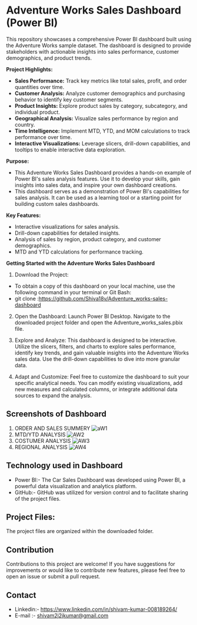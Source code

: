# Adventure Works Sales Dashboard (Power BI)

This repository showcases a comprehensive Power BI dashboard built using the Adventure Works sample dataset. The dashboard is designed to provide stakeholders with actionable insights into sales performance, customer demographics, and product trends.

**Project Highlights:**

* **Sales Performance:** Track key metrics like total sales, profit, and order quantities over time.
* **Customer Analysis:** Analyze customer demographics and purchasing behavior to identify key customer segments.
* **Product Insights:** Explore product sales by category, subcategory, and individual product.
* **Geographical Analysis:** Visualize sales performance by region and country.
* **Time Intelligence:** Implement MTD, YTD, and MOM calculations to track performance over time.
* **Interactive Visualizations:** Leverage slicers, drill-down capabilities, and tooltips to enable interactive data exploration.


**Purpose:**
- This Adventure Works Sales Dashboard provides a hands-on example of Power BI's sales analysis features. Use it to develop your skills, gain insights into sales data, and inspire your own dashboard creations.
- This dashboard serves as a demonstration of Power BI's capabilities for sales analysis. It can be used as a learning tool or a starting point for building custom sales dashboards.

**Key Features:**
* Interactive visualizations for sales analysis.
* Drill-down capabilities for detailed insights.
* Analysis of sales by region, product category, and customer demographics.
* MTD and YTD calculations for performance tracking.


**Getting Started with the Adventure Works Sales Dashboard**
1. Download the Project:
- To obtain a copy of this dashboard on your local machine, use the following command in your terminal or Git Bash:
- git clone :https://github.com/Shiva18v/Adventure_works-sales-dashboard

2. Open the Dashboard:
Launch Power BI Desktop.
Navigate to the downloaded project folder and open the Adventure_works_sales.pbix file.

3. Explore and Analyze:
This dashboard is designed to be interactive. Utilize the slicers, filters, and charts to explore sales performance, identify key trends, and gain valuable insights into the Adventure Works sales data.
Use the drill-down capabilities to dive into more granular data.

4. Adapt and Customize:
Feel free to customize the dashboard to suit your specific analytical needs. You can modify existing visualizations, add new measures and calculated columns, or integrate additional data sources to expand the analysis.

## Screenshots of Dashboard
1. ORDER AND SALES SUMMERY
![aW1](https://github.com/user-attachments/assets/61f7dc7a-6b85-4eee-939d-f4500d090057)             
2. MTD/YTD ANALYSIS
![AW2](https://github.com/user-attachments/assets/520205fc-4bf5-49ee-bb20-bfe2db6c5dab)
3. COSTUMER ANALYSIS
![AW3](https://github.com/user-attachments/assets/32a35795-378f-46ed-99b3-03287c501c70)
4. REGIONAL ANALYSIS
![AW4](https://github.com/user-attachments/assets/8bda67e0-7ab5-4221-be14-1c3244760908)




## Technology used in Dashboard

- Power BI:- The Car Sales Dashboard was developed using Power BI, a powerful data visualization and analytics platform.
- GitHub:- GitHub was utilized for version control and to facilitate sharing of the project files.

## Project Files:
The project files are organized within the downloaded folder.

## Contribution
Contributions to this project are welcome! If you have suggestions for improvements or would like to contribute new features, please feel free to open an issue or submit a pull request.

## Contact
  - Linkedin:- https://www.linkedin.com/in/shivam-kumar-008189264/
 - E-mail :- shivam2j2jkumar@gmail.com
